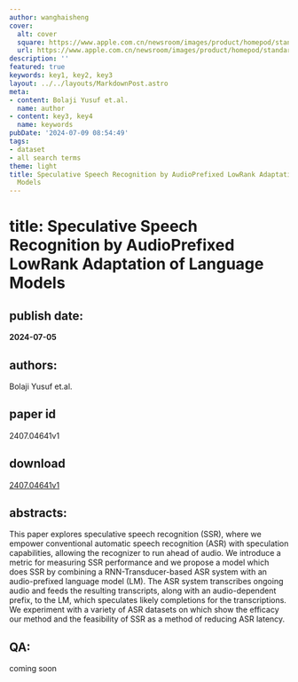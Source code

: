 ```yaml
---
author: wanghaisheng
cover:
  alt: cover
  square: https://www.apple.com.cn/newsroom/images/product/homepod/standard/Apple-HomePod-hero-230118_big.jpg.large_2x.jpg
  url: https://www.apple.com.cn/newsroom/images/product/homepod/standard/Apple-HomePod-hero-230118_big.jpg.large_2x.jpg
description: ''
featured: true
keywords: key1, key2, key3
layout: ../../layouts/MarkdownPost.astro
meta:
- content: Bolaji Yusuf et.al.
  name: author
- content: key3, key4
  name: keywords
pubDate: '2024-07-09 08:54:49'
tags:
- dataset
- all search terms
theme: light
title: Speculative Speech Recognition by AudioPrefixed LowRank Adaptation of Language
  Models
---
```


# title: Speculative Speech Recognition by AudioPrefixed LowRank Adaptation of Language Models 
## publish date: 
**2024-07-05** 
## authors: 
  Bolaji Yusuf et.al. 
## paper id
2407.04641v1
## download
[2407.04641v1](http://arxiv.org/abs/2407.04641v1)
## abstracts:
This paper explores speculative speech recognition (SSR), where we empower conventional automatic speech recognition (ASR) with speculation capabilities, allowing the recognizer to run ahead of audio. We introduce a metric for measuring SSR performance and we propose a model which does SSR by combining a RNN-Transducer-based ASR system with an audio-prefixed language model (LM). The ASR system transcribes ongoing audio and feeds the resulting transcripts, along with an audio-dependent prefix, to the LM, which speculates likely completions for the transcriptions. We experiment with a variety of ASR datasets on which show the efficacy our method and the feasibility of SSR as a method of reducing ASR latency.
## QA:
coming soon
